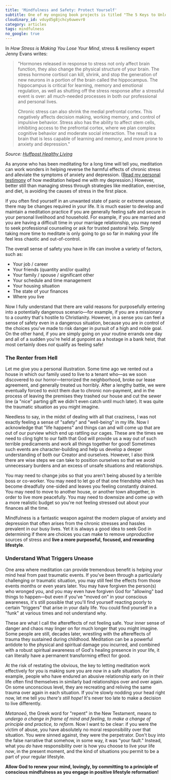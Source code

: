 ```yaml
---
title: 'Mindfulness and Safety: Protect Yourself'
subtitle: One of my ongoing book projects is titled "The 5 Keys to Unlocking Your Christian Mindfulness Routine". In the book I walk through several practical and productive techniques to developing spiritually-sound mindfulness meditation habits. Here is the first one.
cloudinary_id: vduyd5g8jchcy6uwevr0
category: articles
tags: mindfulness
no_google: true
---
```


In *How Stress is Making You Lose Your Mind*, stress & resiliency expert Jenny Evans writes:

> "Hormones released in response to stress not only affect brain function, they also change the physical structure of your brain. The stress hormone cortisol can kill, shrink, and stop the generation of new neurons in a portion of the brain called the hippocampus. The hippocampus is critical for learning, memory and emotional regulation, as well as shutting off the stress response after a stressful event is over: all much-needed processes in both our professional and personal lives.
>
> Chronic stress can also shrink the medial prefrontal cortex. This negatively affects decision making, working memory, and control of impulsive behavior. Stress also has the ability to affect stem cells, inhibiting access to the prefrontal cortex, where we plan complex cognitive behavior and moderate social interaction. The result is a brain that is less capable of learning and memory, and more prone to anxiety and depression."

*Source: [Huffpost Healthy Living](http://www.huffingtonpost.com/jenny-c-evans/how-stress-is-literally-m_b_6064966.html)*

As anyone who has been meditating for a long time will tell you, meditation can work wonders in helping reverse the harmful effects of chronic stress and alleviate the symptoms of anxiety and depression. ([Read my personal testimony](http://jaredwhite.com/essays/making-the-mental-breakthrough-that-depression-is-rooted-in-fear-not-sadness) of how meditation helped me with my depression.) However, better still than managing stress through strategies like meditation, exercise, and diet, is avoiding the causes of stress in the first place.

If you often find yourself in an unwanted state of panic or extreme unease, there may be changes required in your life. It is much easier to develop and maintain a meditation practice if you are generally feeling safe and secure in your personal livelihood and household. For example, if you are married and you are having a difficult time in your marriage relationship, you may need to seek professional counseling or ask for trusted pastoral help. Simply taking more time to meditate is only going to go so far in making your life feel less chaotic and out-of-control.

The overall sense of safety you have in life can involve a variety of factors, such as:

* Your job / career
* Your friends (quantity and/or quality)
* Your family / spouse / significant other
* Your schedule and time management
* Your housing situation
* The state of your finances
* Where you live

Now I fully understand that there are valid reasons for purposefully entering into a potentially dangerous scenario—for example, if you are a missionary to a country that's hostile to Christianity. However, in a sense you can feel a sense of safety even in a dangerous situation, because you are in control of the choices you've made to risk danger in pursuit of a high and noble goal. On the other hand, if you are simply going on your routine errands one day and all of a sudden you're held at gunpoint as a hostage in a bank heist, that most certainly does *not* qualify as feeling safe!

### The Renter from Hell

Let me give you a personal illustration. Some time ago we rented out a house in which our family used to live to a tenant who—as we soon discovered to our horror—terrorized the neighborhood, broke our lease agreement, and generally treated us horribly. After a lengthy battle, we were eventually forced to evict them due to chronic non-payment, and in the process of leaving the premises they trashed our house and cut the sewer line (a "nice" parting gift we didn't even catch until much later). It was quite the traumatic situation as you might imagine.

Needless to say, in the midst of dealing with all that craziness, I was not exactly feeling a sense of "safety" and "well-being" in my life. Now I acknowledge that "life happens" and things can and will come up that are out of our purview which end up rattling our cages. These are the times we need to cling tight to our faith that God will provide us a way out of such terrible predicaments and work all things together for good! Sometimes such events are character-building and help us develop a deeper understanding of both our Creator and ourselves. However, I also think there are wise steps we can take to position ourselves so that we avoid unnecessary burdens and an excess of unsafe situations and relationships.

You may need to change jobs so that you aren't being abused by a terrible boss or co-worker. You may need to let go of that one friendship which has become dreadfully one-sided and leaves you feeling constantly drained. You may need to move to another house, or another town altogether, in order to live more peacefully. You may need to downsize and come up with a more realistic budget so you're not feeling stressed out about your finances all the time.

Mindfulness is a fantastic weapon against the modern plague of anxiety and depression that often arises from the chronic stresses and hassles prevalent in our busy lives. Yet it is always a good idea to seek God in determining if there are choices you can make to remove _unproductive_ sources of stress and **live a more purposeful, focused, and rewarding lifestyle**.

### Understand What Triggers Unease

One area where meditation can provide tremendous benefit is helping your mind heal from past traumatic events. If you've been through a particularly challenging or traumatic situation, you may still feel the effects from those events months or even years later. You may have forgiven the person(s) who wronged you, and you may even have forgiven God for "allowing" bad things to happen—but even if you've "moved on" in your conscious awareness, it's still possible that you'll find yourself reacting poorly to certain "triggers" that arise in your daily life. You could find yourself in a "funk" at various times and not understand why.

These are what I call the aftereffects of not feeling safe. Your inner sense of danger and chaos may linger on for much longer that you might imagine. Some people are still, decades later, wrestling with the aftereffects of trauma they sustained during childhood. Meditation can be a powerful antidote to the physical and spiritual damage you incurred, and combined with a robust spiritual awareness of God's healing presence in your life, it can literally have a permanent transforming effect for good.

At the risk of restating the obvious, the key to letting meditation work effectively for you is making sure you are *now* in a safe situation. For example, people who have endured an abusive relationship early on in their life often find themselves in similarly bad relationships over and over again. On some unconscious level, they are recreating and reliving the same trauma over again in each situation. If you're slowly nodding your head right now, let me tell you *there's still hope!* It's never too late to make a decision to live differently.

*Metanoeō*, the Greek word for "repent" in the New Testament, means *to undergo a change in frame of mind and feeling, to make a change of principle and practice, to reform.* Now I want to be clear: if you were the victim of abuse, you have absolutely no moral responsibility over that situation. You were sinned against, they were the perpetrator. Don't buy into the false narrative that somehow, in some way, it was "your fault." Instead, what you *do* have responsibility over is how you choose to live your life *now*, in the present moment, and the kind of situations you permit to be a part of your regular lifestyle.

**Allow God to renew your mind, lovingly, by committing to a principle of conscious mindfulness as you engage in positive lifestyle reformation!**
